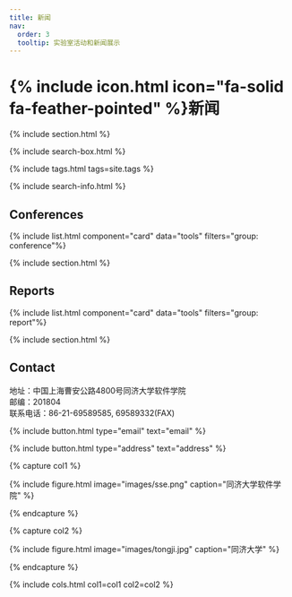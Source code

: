 ```yaml
---
title: 新闻
nav:
  order: 3
  tooltip: 实验室活动和新闻展示
---
```


# {% include icon.html icon="fa-solid fa-feather-pointed" %}新闻



{% include section.html %}

{% include search-box.html %}

{% include tags.html tags=site.tags %}

{% include search-info.html %}

## Conferences

{% include list.html component="card" data="tools" filters="group: conference"%}

{% include section.html %}

## Reports

{% include list.html component="card" data="tools" filters="group: report"%}

{% include section.html %}

## Contact

地址：中国上海曹安公路4800号同济大学软件学院 <br>
邮编：201804 <br>
联系电话：86-21-69589585, 69589332(FAX)

{%
  include button.html
  type="email"
  text="email"
%}

{%
  include button.html
  type="address"
  text="address"
%}

{% capture col1 %}

{%
  include figure.html
  image="images/sse.png"
  caption="同济大学软件学院"
%}

{% endcapture %}

{% capture col2 %}

{%
  include figure.html
  image="images/tongji.jpg"
  caption="同济大学"
%}

{% endcapture %}

{% include cols.html col1=col1 col2=col2 %}
